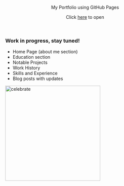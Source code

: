 <header>

My Portfolio using GitHub Pages

Click [here](https://sarcri2328.github.io/Criswell_Portfolio/) to open

</header>

### Work in progress, stay tuned!

- Home Page (about me section)
- Education section
- Notable Projects
- Work History
- Skills and Experience
- Blog posts with updates

<img src=https://octodex.github.com/images/constructocat2.jpg alt=celebrate width=300 align=left>
